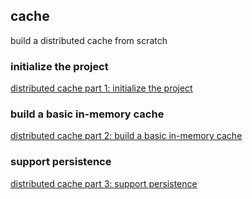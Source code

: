 ## cache

build a distributed cache from scratch

### initialize the project
[distributed cache part 1: initialize the project]()

### build a basic in-memory cache
[distributed cache part 2: build a basic in-memory cache]()

### support persistence
[distributed cache part 3: support persistence]()


